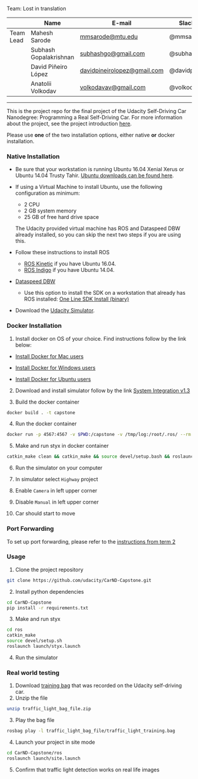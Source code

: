 
Team: Lost in translation

|           | Name                   | E-mail                      | Slack       |
|-----------|------------------------|-----------------------------|-------------|
| Team Lead | Mahesh Sarode          | mmsarode@mtu.edu            | @mmsarode   |
|           | Subhash Gopalakrishnan | subhashgo@gmail.com         | @subhash    |
|           | David Piñeiro López    | davidpineirolopez@gmail.com | @davidpilop |
|           | Anatolii Volkodav      | volkodavav@gmail.com        | @volkodav   |

----
This is the project repo for the final project of the Udacity Self-Driving Car Nanodegree: Programming a Real Self-Driving Car. For more information about the project, see the project introduction [here](https://classroom.udacity.com/nanodegrees/nd013/parts/6047fe34-d93c-4f50-8336-b70ef10cb4b2/modules/e1a23b06-329a-4684-a717-ad476f0d8dff/lessons/462c933d-9f24-42d3-8bdc-a08a5fc866e4/concepts/5ab4b122-83e6-436d-850f-9f4d26627fd9).

Please use **one** of the two installation options, either native **or** docker installation.

### Native Installation

* Be sure that your workstation is running Ubuntu 16.04 Xenial Xerus or Ubuntu 14.04 Trusty Tahir. [Ubuntu downloads can be found here](https://www.ubuntu.com/download/desktop).
* If using a Virtual Machine to install Ubuntu, use the following configuration as minimum:
  * 2 CPU
  * 2 GB system memory
  * 25 GB of free hard drive space

  The Udacity provided virtual machine has ROS and Dataspeed DBW already installed, so you can skip the next two steps if you are using this.

* Follow these instructions to install ROS
  * [ROS Kinetic](http://wiki.ros.org/kinetic/Installation/Ubuntu) if you have Ubuntu 16.04.
  * [ROS Indigo](http://wiki.ros.org/indigo/Installation/Ubuntu) if you have Ubuntu 14.04.
* [Dataspeed DBW](https://bitbucket.org/DataspeedInc/dbw_mkz_ros)
  * Use this option to install the SDK on a workstation that already has ROS installed: [One Line SDK Install (binary)](https://bitbucket.org/DataspeedInc/dbw_mkz_ros/src/81e63fcc335d7b64139d7482017d6a97b405e250/ROS_SETUP.md?fileviewer=file-view-default)
* Download the [Udacity Simulator](https://github.com/udacity/CarND-Capstone/releases).

### Docker Installation
1. Install docker on OS of your choice. Find instructions follow by the link below:

- [Install Docker for Mac users](https://docs.docker.com/docker-for-mac/install/)

- [Install Docker for Windows users](https://docs.docker.com/docker-for-windows/install/)

- [Install Docker for Ubuntu users](https://docs.docker.com/install/linux/docker-ce/ubuntu/)

2. Download and install simulator follow by the link [System Integration v1.3](https://github.com/udacity/CarND-Capstone/releases/tag/v1.3)

3. Build the docker container
```bash
docker build . -t capstone
```

4. Run the docker container
```bash
docker run -p 4567:4567 -v $PWD:/capstone -v /tmp/log:/root/.ros/ --rm -it capstone
```

5. Make and run styx in docker container
```bash
catkin_make clean && catkin_make && source devel/setup.bash && roslaunch launch/styx.launch
```

6. Run the simulator on your computer

7. In simulator select `Highway` project

8. Enable `Camera` in left upper corner

9. Disable `Manual` in left upper corner

10. Car should start to move

### Port Forwarding
To set up port forwarding, please refer to the [instructions from term 2](https://classroom.udacity.com/nanodegrees/nd013/parts/40f38239-66b6-46ec-ae68-03afd8a601c8/modules/0949fca6-b379-42af-a919-ee50aa304e6a/lessons/f758c44c-5e40-4e01-93b5-1a82aa4e044f/concepts/16cf4a78-4fc7-49e1-8621-3450ca938b77)

### Usage

1. Clone the project repository
```bash
git clone https://github.com/udacity/CarND-Capstone.git
```

2. Install python dependencies
```bash
cd CarND-Capstone
pip install -r requirements.txt
```
3. Make and run styx
```bash
cd ros
catkin_make
source devel/setup.sh
roslaunch launch/styx.launch
```
4. Run the simulator

### Real world testing
1. Download [training bag](https://s3-us-west-1.amazonaws.com/udacity-selfdrivingcar/traffic_light_bag_file.zip) that was recorded on the Udacity self-driving car.
2. Unzip the file
```bash
unzip traffic_light_bag_file.zip
```
3. Play the bag file
```bash
rosbag play -l traffic_light_bag_file/traffic_light_training.bag
```
4. Launch your project in site mode
```bash
cd CarND-Capstone/ros
roslaunch launch/site.launch
```
5. Confirm that traffic light detection works on real life images
